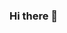 ### Hi there 👋

<!--
**rogdylan98/rogdylan98** is a ✨ _special_ ✨ repository because its `README.md` (this file) appears on your GitHub profile.

Quick info about me:

- 🔭 I’m currently working on a new project called Don't Ask Jeeves!
- 🌱 I’m currently learning how to solve Data Structures and Algorithm problems using Python
- 👯 I’m looking to collaborate on full-stack web development projects
- 🤔 I’m looking for help with Kubernetes
- 💬 Ask me about film, music, televsion, or any of my public repositiories!
- 📫 How to reach me: [Linkedin] (https://www.linkedin.com/in/rdylan-silva/) [My Website](https://rogdylan98.github.io/)
- 😄 Pronouns: he/him/his
- ⚡ Fun fact: I made it to Master elo in the game Teamfight Tactics and I love to play all sorts of card and video games! 

![Dylan's GitHub stats](https://github-readme-stats.vercel.app/api?username=rogdylan98&count_private=true)

